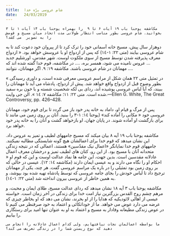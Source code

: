 ```yaml
---
title:  شام عروسی برّه خدا
date:   24/03/2019
---
```


`مکاشفه یوحنا باب ۱۹ آیات ۶ تا ۹  را بهمراه یوحنا باب ۱۴ آیات ۱ تا ۳ بخوانید. شام عروسی بطور مناسب انتظار طولانی مدت اتحاد میان مسیح و قومش را به تصویر  می کشد؟`

دوهزار سال پیش، مسیح خانه آسمانی خود را ترک کرد تا از پیروان خود دعوت کند تا به شام عروسی بیایند (متی ٢٢: ١-١٤) که پس از ازدواج او با عروسش خواهد بود. « ازدواج معرف پذیرفته شدن توسط مسیح از سوی ملکوت اوست. شهر مقدس، اورشلیم جدید ... عروس نامیده می شود، همسر بره، .... در مکاشفه، قوم خدا گفته شده اند که مهمانان در شام عروسی باشند. مکاشفه ١۹: ۹. اگر مهمانان، نتوانند .... 

« در تمثیل متی ٢٢ همان شکل از مراسم عروسی معرفی شده است، و داوری رسیدگی بطور وضوح قبل از ازدواج واقع خواهد شد. پیش از ازدواج، پادشاه می آید تا مهمانان را ببیند، که آیا لباس عروسی پوشیده اند، ردای بی لکه شخصیت شسته و با خون بره سفید شده است. متی ٢٢: ١١؛ مکاشفه ٧: ١٤ ». الن جی وایت.—Ellen G. White, The Great  Controversy, pp. 426–428.

پس از مرگ و قیام او، داماد به خانه پدر خود باز می گردد تا برای قوم خود، مهمانان عروسی خود « مکانی را آماده کند» (یوحنا ١٤: ١-٣ را ببنید. آنان بر روی زمین می مانند تا برای بازگشت او آماده شوند. در پایان جهان، او بازخواهد گشت و آنان را به خانه پدر خود خواهد برد. 

مکاشفه یوحنا باب ۱۹ آیه ۸ بیان میکند که مسیح جامههای لطیف و تمیز به عروس داد. این نشان میدهد که قوم خدا برای اعمالشان هیچ گونه شایستگی مطالبه نمیکنند. جامههای قوم خدا نمایانگر «اعمال نیک مقدّسین» هستند، اعمالی که در نتیجه زندگی متحدانه آنان با مسیح  بود. از این رو، کتان های لطیف تمیز و درخشان معرف اعمال عادلانه مقدسین است. بدین جهت، این جامه ها نماد عدالت اوست و این که قوم او « احکام او را نگاه می دارند و به عیسی ایمان دارند (مکاشفه ١٤: ١٢). عیسی در حالی که بر روی زمین بود تمثیلی را در باره یک مراسم عروسی گفت.  هر چند، یکی از مهمانان ترجیح داد تا لباس خودش را بجای جامه عروسی که توسط پادشاه تهیه شده بود بپوشد، و به همین خاطر از عروسی بیرون انداخته شد (متی ٢٢: ١-١٤).

مکاشفه یوحنا باب ۳ آیه ۱۸ نشان میدهد که ردای عدالت مسیح، طلای ایمان و محبت، و مرهم چشم روح القدس بزرگترین نیاز امت خدا برای زندگی در آخر زمان است. خواسته عیسی از اهالی لائودیکیه که هدایا را از او بخرند، نشان می دهد که او بخاطر چیزی که عرضه می دارد عوض می خواهد. ما از خوداتکائی و اعتماد به خود صرفنظر می کنیم تا در عوض زندگی مطیعانه وفادار  به مسیح و اعتماد به او به عنوان تنها امید برای رستگاری را بیابیم.  

`ما بواسطه اعمالمان نجات نیافتهایم، ولی کدام اعمال عادلانه را انجام می دهید که نوع زیستن شما را در زندگی تعریف می کند؟ `